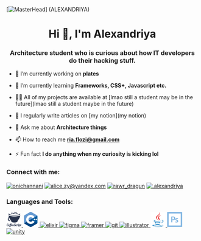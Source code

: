 [![MasterHead]([https://www.pinterest.ph/pin/701224604486191081/](https://i.pinimg.com/originals/5d/c3/cc/5dc3ccae47d20dedb229267b811ff239.gif))] (ALEXANDRIYA)

<h1 align="center">Hi 👋, I'm Alexandriya</h1>
<h3 align="center"> Architecture student who is curious about how IT developers do their hacking stuff.</h3>


- 🔭 I’m currently working on **plates**

- 🌱 I’m currently learning **Frameworks, CSS+, Javascript etc.**

- 👨‍💻 All of my projects are available at [lmao still a student may be in the future](lmao still a student maybe in the future)

- 📝 I regularly write articles on [my notion](my notion)

- 💬 Ask me about **Architecture things**

- 📫 How to reach me **ria.flozi@gmail.com**

- ⚡ Fun fact **I do anything when my curiosity is kicking lol**

<h3 align="left">Connect with me:</h3>
<p align="left">
<a href="https://twitter.com/onichannani" target="blank"><img align="center" src="https://raw.githubusercontent.com/rahuldkjain/github-profile-readme-generator/master/src/images/icons/Social/twitter.svg" alt="onichannani" height="30" width="40" /></a>
<a href="https://fb.com/alice.zy@yandex.com" target="blank"><img align="center" src="https://raw.githubusercontent.com/rahuldkjain/github-profile-readme-generator/master/src/images/icons/Social/facebook.svg" alt="alice.zy@yandex.com" height="30" width="40" /></a>
<a href="https://instagram.com/rawr_dragun" target="blank"><img align="center" src="https://raw.githubusercontent.com/rahuldkjain/github-profile-readme-generator/master/src/images/icons/Social/instagram.svg" alt="rawr_dragun" height="30" width="40" /></a>
<a href="https://discord.gg/.alexandriya" target="blank"><img align="center" src="https://raw.githubusercontent.com/rahuldkjain/github-profile-readme-generator/master/src/images/icons/Social/discord.svg" alt=".alexandriya" height="30" width="40" /></a>
</p>

<h3 align="left">Languages and Tools:</h3>
<p align="left"> <a href="https://offeescript.org" target="_blank" rel="noreferrer"> <img src="https://raw.githubusercontent.com/devicons/devicon/master/icons/coffeescript/coffeescript-original-wordmark.svg" alt="coffeescript" width="40" height="40"/> </a> <a href="https://www.w3schools.com/cpp/" target="_blank" rel="noreferrer"> <img src="https://raw.githubusercontent.com/devicons/devicon/master/icons/cplusplus/cplusplus-original.svg" alt="cplusplus" width="40" height="40"/> </a> <a href="https://elixir-lang.org" target="_blank" rel="noreferrer"> <img src="https://www.vectorlogo.zone/logos/elixir-lang/elixir-lang-icon.svg" alt="elixir" width="40" height="40"/> </a> <a href="https://www.figma.com/" target="_blank" rel="noreferrer"> <img src="https://www.vectorlogo.zone/logos/figma/figma-icon.svg" alt="figma" width="40" height="40"/> </a> <a href="https://www.framer.com/" target="_blank" rel="noreferrer"> <img src="https://www.vectorlogo.zone/logos/framer/framer-icon.svg" alt="framer" width="40" height="40"/> </a> <a href="https://git-scm.com/" target="_blank" rel="noreferrer"> <img src="https://www.vectorlogo.zone/logos/git-scm/git-scm-icon.svg" alt="git" width="40" height="40"/> </a> <a href="https://www.adobe.com/in/products/illustrator.html" target="_blank" rel="noreferrer"> <img src="https://www.vectorlogo.zone/logos/adobe_illustrator/adobe_illustrator-icon.svg" alt="illustrator" width="40" height="40"/> </a> <a href="https://www.java.com" target="_blank" rel="noreferrer"> <img src="https://raw.githubusercontent.com/devicons/devicon/master/icons/java/java-original.svg" alt="java" width="40" height="40"/> </a> <a href="https://www.photoshop.com/en" target="_blank" rel="noreferrer"> <img src="https://raw.githubusercontent.com/devicons/devicon/master/icons/photoshop/photoshop-line.svg" alt="photoshop" width="40" height="40"/> </a> <a href="https://unity.com/" target="_blank" rel="noreferrer"> <img src="https://www.vectorlogo.zone/logos/unity3d/unity3d-icon.svg" alt="unity" width="40" height="40"/> </a> </p>
